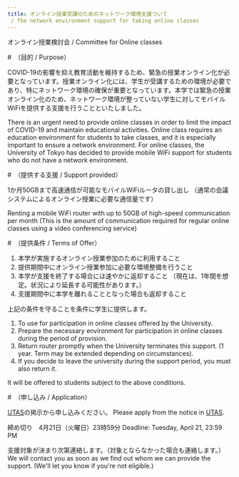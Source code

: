 ```yaml
---
title: オンライン授業受講のためのネットワーク環境支援ついて  
 / The network environment support for taking online classes 
---
```

オンライン授業検討会 / Committee for Online classes 

#　（目的 / Purpose） 

COVID-19の影響を抑え教育活動を維持するため、緊急の授業オンライン化が必要となっています。授業オンライン化には、学生が受講するための環境が必要であり、特にネットワーク環境の確保が重要となっています。本学では緊急の授業オンライン化のため、ネットワーク環境が整っていない学生に対してモバイルWiFiを提供する支援を行うことといたしました。 

There is an urgent need to provide online classes in order to limit the impact of COVID-19 and maintain educational activities. Online class requires an education environment for students to take classes, and it is especially important to ensure a network environment. For online classes, the University of Tokyo has decided to provide mobile WiFi support for students who do not have a network environment. 

#　（提供する支援 / Support provided） 

1か月50GBまで高速通信が可能なモバイルWiFiルータの貸し出し 
（通常の会議システムによるオンライン授業に必要な通信量です） 

Renting a mobile WiFi router with up to 50GB of high-speed communication per month 
(This is the amount of communication required for regular online classes using a video conferencing service)  

#　（提供条件 / Terms of Offer） 

1. 本学が実施するオンライン授業参加のために利用すること 
1. 提供期間中にオンライン授業参加に必要な環境整備を行うこと 
1. 本学が支援を終了する場合には速やかに返却すること 
（現在は、1年間を想定。状況により延長する可能性があります。） 
1. 支援期間中に本学を離れることとなった場合も返却すること 

上記の条件を守ることを条件に学生に提供します。 

1. To use for participation in online classes offered by the University. 
1. Prepare the necessary environment for participation in online classes during the period of provision. 
1. Return router promptly when the University terminates this support. 
(1 year. Term may be extended depending on circumstances). 
1. If you decide to leave the university during the support period, you must also return it. 

It will be offered to students subject to the above conditions. 

#　（申し込み / Application） 

[UTAS](https://utas.adm.u-tokyo.ac.jp/)の掲示から申し込みください。
Please apply from the notice in [UTAS](https://utas.adm.u-tokyo.ac.jp). 

締め切り　4月21日（火曜日）23時59分 
Deadline: Tuesday, April 21, 23:59 PM 

支援対象が決まり次第連絡します。（対象とならなかった場合も連絡します。） 
We will contact you as soon as we find out whom we can provide the support. (We'll let you know if you're not eligible.) 


 